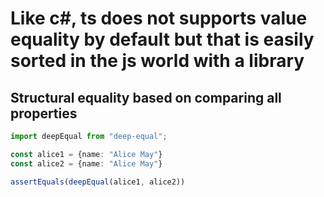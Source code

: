 # Like c#, ts does not supports value equality by default but that is easily sorted in the js world with a library

## Structural equality based on comparing all properties

``` typescript
import deepEqual from "deep-equal";

const alice1 = {name: "Alice May"}
const alice2 = {name: "Alice May"}

assertEquals(deepEqual(alice1, alice2))
```
